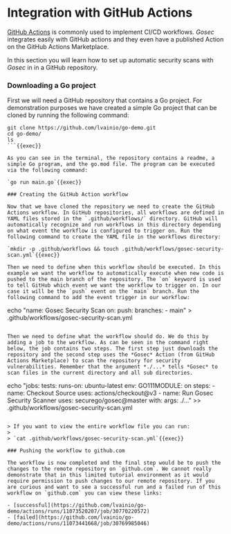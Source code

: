 # Integration with GitHub Actions

[GitHub Actions](https://docs.github.com/en/actions) is commonly used to implement CI/CD workflows. *Gosec* integrates easily with GitHub actions and they even have a published Action on the GitHub Actions Marketplace. 

In this section you will learn how to set up automatic security scans with *Gosec* in in a GitHub repository.

### Downloading a Go project

First we will need a GitHub repository that contains a Go project. For demonstration purposes we have created a simple Go project that can be cloned by running the following command:

```
git clone https://github.com/lvainio/go-demo.git
cd go-demo/
ls
```{{exec}}

As you can see in the terminal, the repository contains a readme, a simple Go program, and the go.mod file. The program can be executed via the following command:

`go run main.go`{{exec}}

### Creating the GitHub Action workflow

Now that we have cloned the repository we need to create the GitHub Actions workflow. In GitHub repositories, all workflows are defined in YAML files stored in the `.github/workflows/` directory. GitHub will automatically recognize and run workflows in this directory depending on what event the workflow is configured to trigger on. Run the following command to create the YAML file in the workflows directory:

`mkdir -p .github/workflows && touch .github/workflows/gosec-security-scan.yml`{{exec}}

Then we need to define when this workflow should be executed. In this example we want the workflow to automatically execute when new code is pushed to the main branch of the repository. The `on` keyword is used to tell GitHub which event we want the workflow to trigger on. In our case it will be the `push` event on the `main` branch. Run the following command to add the event trigger in our workflow:

```
echo "name: Gosec Security Scan
on:
  push:
    branches:
      - main" > .github/workflows/gosec-security-scan.yml
```{{exec}}

Then we need to define what the workflow should do. We do this by adding a job to the workflow. As can be seen in the command right below, the job contains two steps. The first step just downloads the repository and the second step uses the *Gosec* Action (from GitHub Actions Marketplace) to scan the repository for security vulnerabilities. Remember that the argument *./...* tells *Gosec* to scan files in the current directory and all sub directories.

```
echo "jobs:
  tests:
    runs-on: ubuntu-latest
    env:
      GO111MODULE: on
    steps:
      - name: Checkout Source
        uses: actions/checkout@v3
      - name: Run Gosec Security Scanner
        uses: securego/gosec@master
        with:
          args: ./..." >> .github/workflows/gosec-security-scan.yml
```{{exec}}

> If you want to view the entire workflow file you can run:
>
> `cat .github/workflows/gosec-security-scan.yml`{{exec}}

### Pushing the workflow to github.com

The workflow is now completed and the final step would be to push the changes to the remote repository on `github.com`. We cannot really demonstrate that in this limited tutorial environment as it would require permission to push changes to our remote repository. If you are curious and want to see a successful run and a failed run of this workflow on `github.com` you can view these links:

- [successful](https://github.com/lvainio/go-demo/actions/runs/11073520207/job/30770220572) 
- [failed](https://github.com/lvainio/go-demo/actions/runs/11073441668/job/30769985046)





